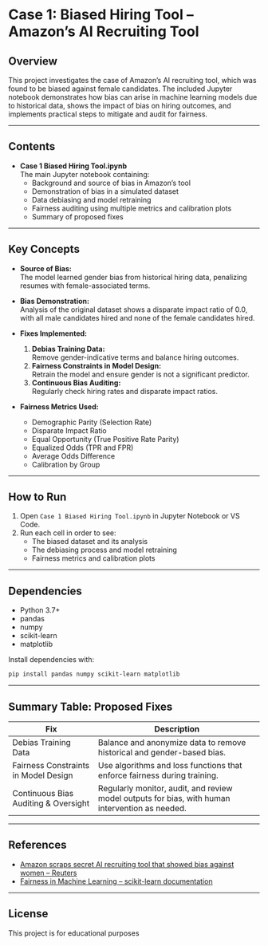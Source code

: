 # Case 1: Biased Hiring Tool – Amazon’s AI Recruiting Tool

## Overview

This project investigates the case of Amazon’s AI recruiting tool, which was found to be biased against female candidates. The included Jupyter notebook demonstrates how bias can arise in machine learning models due to historical data, shows the impact of bias on hiring outcomes, and implements practical steps to mitigate and audit for fairness.

---

## Contents

- **Case 1 Biased Hiring Tool.ipynb**  
  The main Jupyter notebook containing:
  - Background and source of bias in Amazon’s tool
  - Demonstration of bias in a simulated dataset
  - Data debiasing and model retraining
  - Fairness auditing using multiple metrics and calibration plots
  - Summary of proposed fixes

---

## Key Concepts

- **Source of Bias:**  
  The model learned gender bias from historical hiring data, penalizing resumes with female-associated terms.

- **Bias Demonstration:**  
  Analysis of the original dataset shows a disparate impact ratio of 0.0, with all male candidates hired and none of the female candidates hired.

- **Fixes Implemented:**
  1. **Debias Training Data:**  
     Remove gender-indicative terms and balance hiring outcomes.
  2. **Fairness Constraints in Model Design:**  
     Retrain the model and ensure gender is not a significant predictor.
  3. **Continuous Bias Auditing:**  
     Regularly check hiring rates and disparate impact ratios.

- **Fairness Metrics Used:**
  - Demographic Parity (Selection Rate)
  - Disparate Impact Ratio
  - Equal Opportunity (True Positive Rate Parity)
  - Equalized Odds (TPR and FPR)
  - Average Odds Difference
  - Calibration by Group

---

## How to Run

1. Open `Case 1 Biased Hiring Tool.ipynb` in Jupyter Notebook or VS Code.
2. Run each cell in order to see:
   - The biased dataset and its analysis
   - The debiasing process and model retraining
   - Fairness metrics and calibration plots

---

## Dependencies

- Python 3.7+
- pandas
- numpy
- scikit-learn
- matplotlib

Install dependencies with:
```bash
pip install pandas numpy scikit-learn matplotlib
```

---

## Summary Table: Proposed Fixes

| Fix                                   | Description                                                                                  |
|----------------------------------------|----------------------------------------------------------------------------------------------|
| Debias Training Data                   | Balance and anonymize data to remove historical and gender-based bias.                       |
| Fairness Constraints in Model Design   | Use algorithms and loss functions that enforce fairness during training.                     |
| Continuous Bias Auditing & Oversight   | Regularly monitor, audit, and review model outputs for bias, with human intervention as needed.|

---

## References

- [Amazon scraps secret AI recruiting tool that showed bias against women – Reuters](https://www.reuters.com/article/us-amazon-com-jobs-automation-insight-idUSKCN1MK08G)
- [Fairness in Machine Learning – scikit-learn documentation](https://scikit-learn.org/stable/)

---

## License

This project is for educational purposes